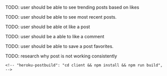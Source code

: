 TODO: user should be able to see trending posts based on likes

TODO: user should be able to see most recent posts.

TODO: user should be able ot like a post

TODO: user should be a able to like a comment

TODO: user should be able to save a post favorites.

TODO: research why post is not working consistently

<!-- ! /home/blue-robot/portfolio-projects/ticket-app/node_modules/mongoose/lib/document.js:2938
this.$\_\_.validationError = new ValidationError(this);
^

ValidationError: Comments validation failed: text: Path `text` is required.
at model.Document.invalidate (/home/blue-robot/portfolio-projects/ticket-app/node_modules/mongoose/lib/document.js:2938:32)
at /home/blue-robot/portfolio-projects/ticket-app/node_modules/mongoose/lib/document.js:2727:17
at /home/blue-robot/portfolio-projects/ticket-app/node_modules/mongoose/lib/schematype.js:1324:9
at processTicksAndRejections (node:internal/process/task_queues:78:11) {
errors: {
text: ValidatorError: Path `text` is required.
at validate (/home/blue-robot/portfolio-projects/ticket-app/node_modules/mongoose/lib/schematype.js:1321:13)
at SchemaString.SchemaType.doValidate (/home/blue-robot/portfolio-projects/ticket-app/node_modules/mongoose/lib/schematype.js:1305:7)
at /home/blue-robot/portfolio-projects/ticket-app/node_modules/mongoose/lib/document.js:2719:18
at processTicksAndRejections (node:internal/process/task_queues:78:11) {
properties: {
validator: [Function (anonymous)],
message: 'Path `text` is required.',
type: 'required',
path: 'text',
value: ''
},
kind: 'required',
path: 'text',
value: '',
reason: undefined,
[Symbol(mongoose:validatorError)]: true
}
},
\_message: 'Comments validation failed'
}

Node.js v17.5.0
[nodemon] app crashed - waiting for file changes before starting... -->

    <!-- "heroku-postbuild": "cd client && npm install && npm run build", -->
